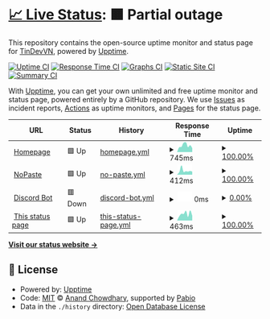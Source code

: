# [📈 Live Status](https://status.tinvn.eu.org): <!--live status--> **🟧 Partial outage**

This repository contains the open-source uptime monitor and status page for [TinDevVN](https://status.tinvn.eu.org), powered by [Upptime](https://github.com/upptime/upptime).

[![Uptime CI](https://github.com/TinDevVN/status/workflows/Uptime%20CI/badge.svg)](https://github.com/TinDevVN/status/actions?query=workflow%3A%22Uptime+CI%22)
[![Response Time CI](https://github.com/TinDevVN/status/workflows/Response%20Time%20CI/badge.svg)](https://github.com/TinDevVN/status/actions?query=workflow%3A%22Response+Time+CI%22)
[![Graphs CI](https://github.com/TinDevVN/status/workflows/Graphs%20CI/badge.svg)](https://github.com/TinDevVN/status/actions?query=workflow%3A%22Graphs+CI%22)
[![Static Site CI](https://github.com/TinDevVN/status/workflows/Static%20Site%20CI/badge.svg)](https://github.com/TinDevVN/status/actions?query=workflow%3A%22Static+Site+CI%22)
[![Summary CI](https://github.com/TinDevVN/status/workflows/Summary%20CI/badge.svg)](https://github.com/TinDevVN/status/actions?query=workflow%3A%22Summary+CI%22)

With [Upptime](https://upptime.js.org), you can get your own unlimited and free uptime monitor and status page, powered entirely by a GitHub repository. We use [Issues](https://github.com/TinDevVN/status/issues) as incident reports, [Actions](https://github.com/TinDevVN/status/actions) as uptime monitors, and [Pages](https://status.tinvn.eu.org) for the status page.

<!--start: status pages-->
<!-- This summary is generated by Upptime (https://github.com/upptime/upptime) -->
<!-- Do not edit this manually, your changes will be overwritten -->
<!-- prettier-ignore -->
| URL | Status | History | Response Time | Uptime |
| --- | ------ | ------- | ------------- | ------ |
| <img alt="" src="https://icons.duckduckgo.com/ip3/tindev.16-b.it.ico" height="13"> [Homepage](https://tindev.16-b.it) | 🟩 Up | [homepage.yml](https://github.com/TinDevVN/status/commits/HEAD/history/homepage.yml) | <details><summary><img alt="Response time graph" src="./graphs/homepage/response-time-week.png" height="20"> 745ms</summary><br><a href="https://status.tindev.16-b.it/history/homepage"><img alt="Response time 758" src="https://img.shields.io/endpoint?url=https%3A%2F%2Fraw.githubusercontent.com%2FTinDevVN%2Fstatus%2FHEAD%2Fapi%2Fhomepage%2Fresponse-time.json"></a><br><a href="https://status.tindev.16-b.it/history/homepage"><img alt="24-hour response time 548" src="https://img.shields.io/endpoint?url=https%3A%2F%2Fraw.githubusercontent.com%2FTinDevVN%2Fstatus%2FHEAD%2Fapi%2Fhomepage%2Fresponse-time-day.json"></a><br><a href="https://status.tindev.16-b.it/history/homepage"><img alt="7-day response time 745" src="https://img.shields.io/endpoint?url=https%3A%2F%2Fraw.githubusercontent.com%2FTinDevVN%2Fstatus%2FHEAD%2Fapi%2Fhomepage%2Fresponse-time-week.json"></a><br><a href="https://status.tindev.16-b.it/history/homepage"><img alt="30-day response time 689" src="https://img.shields.io/endpoint?url=https%3A%2F%2Fraw.githubusercontent.com%2FTinDevVN%2Fstatus%2FHEAD%2Fapi%2Fhomepage%2Fresponse-time-month.json"></a><br><a href="https://status.tindev.16-b.it/history/homepage"><img alt="1-year response time 758" src="https://img.shields.io/endpoint?url=https%3A%2F%2Fraw.githubusercontent.com%2FTinDevVN%2Fstatus%2FHEAD%2Fapi%2Fhomepage%2Fresponse-time-year.json"></a></details> | <details><summary><a href="https://status.tindev.16-b.it/history/homepage">100.00%</a></summary><a href="https://status.tindev.16-b.it/history/homepage"><img alt="All-time uptime 98.03%" src="https://img.shields.io/endpoint?url=https%3A%2F%2Fraw.githubusercontent.com%2FTinDevVN%2Fstatus%2FHEAD%2Fapi%2Fhomepage%2Fuptime.json"></a><br><a href="https://status.tindev.16-b.it/history/homepage"><img alt="24-hour uptime 100.00%" src="https://img.shields.io/endpoint?url=https%3A%2F%2Fraw.githubusercontent.com%2FTinDevVN%2Fstatus%2FHEAD%2Fapi%2Fhomepage%2Fuptime-day.json"></a><br><a href="https://status.tindev.16-b.it/history/homepage"><img alt="7-day uptime 100.00%" src="https://img.shields.io/endpoint?url=https%3A%2F%2Fraw.githubusercontent.com%2FTinDevVN%2Fstatus%2FHEAD%2Fapi%2Fhomepage%2Fuptime-week.json"></a><br><a href="https://status.tindev.16-b.it/history/homepage"><img alt="30-day uptime 100.00%" src="https://img.shields.io/endpoint?url=https%3A%2F%2Fraw.githubusercontent.com%2FTinDevVN%2Fstatus%2FHEAD%2Fapi%2Fhomepage%2Fuptime-month.json"></a><br><a href="https://status.tindev.16-b.it/history/homepage"><img alt="1-year uptime 98.03%" src="https://img.shields.io/endpoint?url=https%3A%2F%2Fraw.githubusercontent.com%2FTinDevVN%2Fstatus%2FHEAD%2Fapi%2Fhomepage%2Fuptime-year.json"></a></details>
| <img alt="" src="https://icons.duckduckgo.com/ip3/nopaste.tinvn.eu.org.ico" height="13"> [NoPaste](https://nopaste.tinvn.eu.org) | 🟩 Up | [no-paste.yml](https://github.com/TinDevVN/status/commits/HEAD/history/no-paste.yml) | <details><summary><img alt="Response time graph" src="./graphs/no-paste/response-time-week.png" height="20"> 412ms</summary><br><a href="https://status.tindev.16-b.it/history/no-paste"><img alt="Response time 552" src="https://img.shields.io/endpoint?url=https%3A%2F%2Fraw.githubusercontent.com%2FTinDevVN%2Fstatus%2FHEAD%2Fapi%2Fno-paste%2Fresponse-time.json"></a><br><a href="https://status.tindev.16-b.it/history/no-paste"><img alt="24-hour response time 441" src="https://img.shields.io/endpoint?url=https%3A%2F%2Fraw.githubusercontent.com%2FTinDevVN%2Fstatus%2FHEAD%2Fapi%2Fno-paste%2Fresponse-time-day.json"></a><br><a href="https://status.tindev.16-b.it/history/no-paste"><img alt="7-day response time 412" src="https://img.shields.io/endpoint?url=https%3A%2F%2Fraw.githubusercontent.com%2FTinDevVN%2Fstatus%2FHEAD%2Fapi%2Fno-paste%2Fresponse-time-week.json"></a><br><a href="https://status.tindev.16-b.it/history/no-paste"><img alt="30-day response time 362" src="https://img.shields.io/endpoint?url=https%3A%2F%2Fraw.githubusercontent.com%2FTinDevVN%2Fstatus%2FHEAD%2Fapi%2Fno-paste%2Fresponse-time-month.json"></a><br><a href="https://status.tindev.16-b.it/history/no-paste"><img alt="1-year response time 552" src="https://img.shields.io/endpoint?url=https%3A%2F%2Fraw.githubusercontent.com%2FTinDevVN%2Fstatus%2FHEAD%2Fapi%2Fno-paste%2Fresponse-time-year.json"></a></details> | <details><summary><a href="https://status.tindev.16-b.it/history/no-paste">100.00%</a></summary><a href="https://status.tindev.16-b.it/history/no-paste"><img alt="All-time uptime 100.00%" src="https://img.shields.io/endpoint?url=https%3A%2F%2Fraw.githubusercontent.com%2FTinDevVN%2Fstatus%2FHEAD%2Fapi%2Fno-paste%2Fuptime.json"></a><br><a href="https://status.tindev.16-b.it/history/no-paste"><img alt="24-hour uptime 100.00%" src="https://img.shields.io/endpoint?url=https%3A%2F%2Fraw.githubusercontent.com%2FTinDevVN%2Fstatus%2FHEAD%2Fapi%2Fno-paste%2Fuptime-day.json"></a><br><a href="https://status.tindev.16-b.it/history/no-paste"><img alt="7-day uptime 100.00%" src="https://img.shields.io/endpoint?url=https%3A%2F%2Fraw.githubusercontent.com%2FTinDevVN%2Fstatus%2FHEAD%2Fapi%2Fno-paste%2Fuptime-week.json"></a><br><a href="https://status.tindev.16-b.it/history/no-paste"><img alt="30-day uptime 100.00%" src="https://img.shields.io/endpoint?url=https%3A%2F%2Fraw.githubusercontent.com%2FTinDevVN%2Fstatus%2FHEAD%2Fapi%2Fno-paste%2Fuptime-month.json"></a><br><a href="https://status.tindev.16-b.it/history/no-paste"><img alt="1-year uptime 100.00%" src="https://img.shields.io/endpoint?url=https%3A%2F%2Fraw.githubusercontent.com%2FTinDevVN%2Fstatus%2FHEAD%2Fapi%2Fno-paste%2Fuptime-year.json"></a></details>
| <img alt="" src="https://icons.duckduckgo.com/ip3/tinoy.tinvn.eu.org.ico" height="13"> [Discord Bot](https://tinoy.tinvn.eu.org) | 🟥 Down | [discord-bot.yml](https://github.com/TinDevVN/status/commits/HEAD/history/discord-bot.yml) | <details><summary><img alt="Response time graph" src="./graphs/discord-bot/response-time-week.png" height="20"> 0ms</summary><br><a href="https://status.tindev.16-b.it/history/discord-bot"><img alt="Response time 1318" src="https://img.shields.io/endpoint?url=https%3A%2F%2Fraw.githubusercontent.com%2FTinDevVN%2Fstatus%2FHEAD%2Fapi%2Fdiscord-bot%2Fresponse-time.json"></a><br><a href="https://status.tindev.16-b.it/history/discord-bot"><img alt="24-hour response time 0" src="https://img.shields.io/endpoint?url=https%3A%2F%2Fraw.githubusercontent.com%2FTinDevVN%2Fstatus%2FHEAD%2Fapi%2Fdiscord-bot%2Fresponse-time-day.json"></a><br><a href="https://status.tindev.16-b.it/history/discord-bot"><img alt="7-day response time 0" src="https://img.shields.io/endpoint?url=https%3A%2F%2Fraw.githubusercontent.com%2FTinDevVN%2Fstatus%2FHEAD%2Fapi%2Fdiscord-bot%2Fresponse-time-week.json"></a><br><a href="https://status.tindev.16-b.it/history/discord-bot"><img alt="30-day response time 0" src="https://img.shields.io/endpoint?url=https%3A%2F%2Fraw.githubusercontent.com%2FTinDevVN%2Fstatus%2FHEAD%2Fapi%2Fdiscord-bot%2Fresponse-time-month.json"></a><br><a href="https://status.tindev.16-b.it/history/discord-bot"><img alt="1-year response time 1318" src="https://img.shields.io/endpoint?url=https%3A%2F%2Fraw.githubusercontent.com%2FTinDevVN%2Fstatus%2FHEAD%2Fapi%2Fdiscord-bot%2Fresponse-time-year.json"></a></details> | <details><summary><a href="https://status.tindev.16-b.it/history/discord-bot">0.00%</a></summary><a href="https://status.tindev.16-b.it/history/discord-bot"><img alt="All-time uptime 70.49%" src="https://img.shields.io/endpoint?url=https%3A%2F%2Fraw.githubusercontent.com%2FTinDevVN%2Fstatus%2FHEAD%2Fapi%2Fdiscord-bot%2Fuptime.json"></a><br><a href="https://status.tindev.16-b.it/history/discord-bot"><img alt="24-hour uptime 0.00%" src="https://img.shields.io/endpoint?url=https%3A%2F%2Fraw.githubusercontent.com%2FTinDevVN%2Fstatus%2FHEAD%2Fapi%2Fdiscord-bot%2Fuptime-day.json"></a><br><a href="https://status.tindev.16-b.it/history/discord-bot"><img alt="7-day uptime 0.00%" src="https://img.shields.io/endpoint?url=https%3A%2F%2Fraw.githubusercontent.com%2FTinDevVN%2Fstatus%2FHEAD%2Fapi%2Fdiscord-bot%2Fuptime-week.json"></a><br><a href="https://status.tindev.16-b.it/history/discord-bot"><img alt="30-day uptime 0.00%" src="https://img.shields.io/endpoint?url=https%3A%2F%2Fraw.githubusercontent.com%2FTinDevVN%2Fstatus%2FHEAD%2Fapi%2Fdiscord-bot%2Fuptime-month.json"></a><br><a href="https://status.tindev.16-b.it/history/discord-bot"><img alt="1-year uptime 70.49%" src="https://img.shields.io/endpoint?url=https%3A%2F%2Fraw.githubusercontent.com%2FTinDevVN%2Fstatus%2FHEAD%2Fapi%2Fdiscord-bot%2Fuptime-year.json"></a></details>
| <img alt="" src="https://icons.duckduckgo.com/ip3/status.tindev.16-b.it.ico" height="13"> [This status page](https://status.tindev.16-b.it) | 🟩 Up | [this-status-page.yml](https://github.com/TinDevVN/status/commits/HEAD/history/this-status-page.yml) | <details><summary><img alt="Response time graph" src="./graphs/this-status-page/response-time-week.png" height="20"> 463ms</summary><br><a href="https://status.tindev.16-b.it/history/this-status-page"><img alt="Response time 356" src="https://img.shields.io/endpoint?url=https%3A%2F%2Fraw.githubusercontent.com%2FTinDevVN%2Fstatus%2FHEAD%2Fapi%2Fthis-status-page%2Fresponse-time.json"></a><br><a href="https://status.tindev.16-b.it/history/this-status-page"><img alt="24-hour response time 415" src="https://img.shields.io/endpoint?url=https%3A%2F%2Fraw.githubusercontent.com%2FTinDevVN%2Fstatus%2FHEAD%2Fapi%2Fthis-status-page%2Fresponse-time-day.json"></a><br><a href="https://status.tindev.16-b.it/history/this-status-page"><img alt="7-day response time 463" src="https://img.shields.io/endpoint?url=https%3A%2F%2Fraw.githubusercontent.com%2FTinDevVN%2Fstatus%2FHEAD%2Fapi%2Fthis-status-page%2Fresponse-time-week.json"></a><br><a href="https://status.tindev.16-b.it/history/this-status-page"><img alt="30-day response time 398" src="https://img.shields.io/endpoint?url=https%3A%2F%2Fraw.githubusercontent.com%2FTinDevVN%2Fstatus%2FHEAD%2Fapi%2Fthis-status-page%2Fresponse-time-month.json"></a><br><a href="https://status.tindev.16-b.it/history/this-status-page"><img alt="1-year response time 356" src="https://img.shields.io/endpoint?url=https%3A%2F%2Fraw.githubusercontent.com%2FTinDevVN%2Fstatus%2FHEAD%2Fapi%2Fthis-status-page%2Fresponse-time-year.json"></a></details> | <details><summary><a href="https://status.tindev.16-b.it/history/this-status-page">100.00%</a></summary><a href="https://status.tindev.16-b.it/history/this-status-page"><img alt="All-time uptime 100.00%" src="https://img.shields.io/endpoint?url=https%3A%2F%2Fraw.githubusercontent.com%2FTinDevVN%2Fstatus%2FHEAD%2Fapi%2Fthis-status-page%2Fuptime.json"></a><br><a href="https://status.tindev.16-b.it/history/this-status-page"><img alt="24-hour uptime 100.00%" src="https://img.shields.io/endpoint?url=https%3A%2F%2Fraw.githubusercontent.com%2FTinDevVN%2Fstatus%2FHEAD%2Fapi%2Fthis-status-page%2Fuptime-day.json"></a><br><a href="https://status.tindev.16-b.it/history/this-status-page"><img alt="7-day uptime 100.00%" src="https://img.shields.io/endpoint?url=https%3A%2F%2Fraw.githubusercontent.com%2FTinDevVN%2Fstatus%2FHEAD%2Fapi%2Fthis-status-page%2Fuptime-week.json"></a><br><a href="https://status.tindev.16-b.it/history/this-status-page"><img alt="30-day uptime 100.00%" src="https://img.shields.io/endpoint?url=https%3A%2F%2Fraw.githubusercontent.com%2FTinDevVN%2Fstatus%2FHEAD%2Fapi%2Fthis-status-page%2Fuptime-month.json"></a><br><a href="https://status.tindev.16-b.it/history/this-status-page"><img alt="1-year uptime 100.00%" src="https://img.shields.io/endpoint?url=https%3A%2F%2Fraw.githubusercontent.com%2FTinDevVN%2Fstatus%2FHEAD%2Fapi%2Fthis-status-page%2Fuptime-year.json"></a></details>

<!--end: status pages-->

[**Visit our status website →**](https://status.tinvn.eu.org)

## 📄 License

- Powered by: [Upptime](https://github.com/upptime/upptime)
- Code: [MIT](./LICENSE) © [Anand Chowdhary](https://anandchowdhary.com), supported by [Pabio](https://pabio.com)
- Data in the `./history` directory: [Open Database License](https://opendatacommons.org/licenses/odbl/1-0/)
